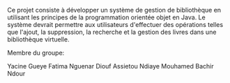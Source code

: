 Ce projet consiste à développer un système de gestion de bibliothèque en utilisant les 
principes de la programmation orientée objet en Java. Le système devrait permettre aux utilisateurs d'effectuer 
des opérations telles que l'ajout, la suppression, la recherche et la gestion des livres dans une bibliothèque virtuelle.

Membre du groupe:

Yacine Gueye 
Fatima Nguenar Diouf 
Assietou Ndiaye
Mouhamed Bachir Ndour
